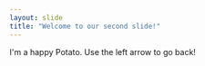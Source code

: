 ```yaml
---
layout: slide
title: "Welcome to our second slide!"
---
```

I'm a happy Potato.
Use the left arrow to go back!
